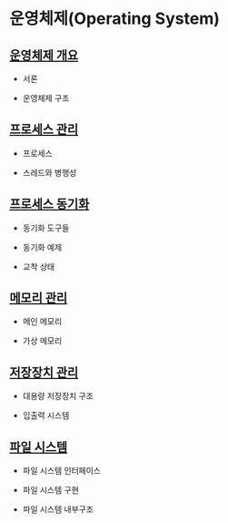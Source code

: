 # 운영체제(Operating System)

## [운영체제 개요](./01_overview/README.md)

- 서론

- 운영체제 구조

## [프로세스 관리](./02_processManagement/README.md)

- 프로세스

- 스레드와 병행성

## [프로세스 동기화](./03_processSynchronization/README.md)

- 동기화 도구들

- 동기화 예제

- 교착 상태

## [메모리 관리](./04_memoryManagement/README.md)

- 메인 메모리

- 가상 메모리

## [저장장치 관리](./05_storageManagement/README.md)

- 대용량 저장장치 구조

- 입출력 시스템

## [파일 시스템](./06_fileSystem/README.md)

- 파일 시스템 인터페이스

- 파일 시스템 구현

- 파일 시스템 내부구조